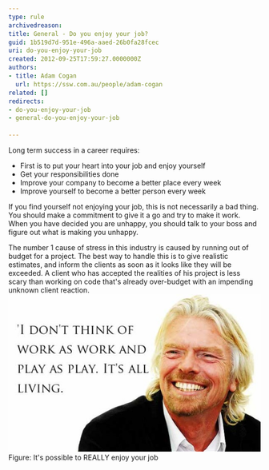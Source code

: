 ```yaml
---
type: rule
archivedreason: 
title: General - Do you enjoy your job?
guid: 1b519d7d-951e-496a-aaed-26b0fa28fcec
uri: do-you-enjoy-your-job
created: 2012-09-25T17:59:27.0000000Z
authors:
- title: Adam Cogan
  url: https://ssw.com.au/people/adam-cogan
related: []
redirects:
- do-you-enjoy-your-job
- general-do-you-enjoy-your-job

---
```


Long term success in a career requires:

* First is to put your heart into your job and enjoy yourself
* Get your responsibilities done
* Improve your company to become a better place every week
* Improve yourself to become a better person every week


<!--endintro-->

If you find yourself not enjoying your job, this is not necessarily a bad thing.                     You should make a commitment to give it a go and try to make it work. When you have                     decided you are unhappy, you should talk to your boss and figure out what is making                     you unhappy.

The number 1 cause of stress in this industry is caused by running out of budget for a project. The
                    best way to handle this is to give realistic estimates, and inform the clients as
                    soon as it looks like they will be exceeded. A client who has accepted the realities
                    of his project is less scary than working on code that's already over-budget with
                    an impending unknown client reaction.
![](Richard-Branson_Picture-Quote.jpg)
Figure: It's possible to REALLY enjoy your job
